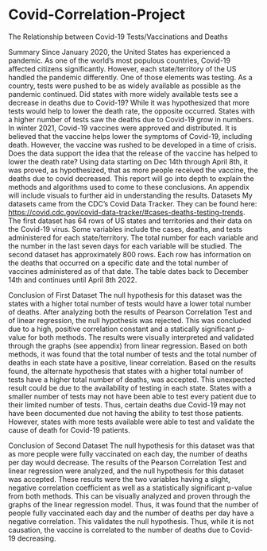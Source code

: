 # Covid-Correlation-Project


The Relationship between Covid-19 Tests/Vaccinations and Deaths



Summary
Since January 2020, the United States has experienced a pandemic. As one of the world’s most populous countries, Covid-19 affected citizens significantly. However, each state/territory of the US handled the pandemic differently. One of those elements was testing. As a country, tests were pushed to be as widely available as possible as the pandemic continued. Did states with more widely available tests see a decrease in deaths due to Covid-19? While it was hypothesized that more tests would help to lower the death rate, the opposite occurred. States with a higher number of tests saw the deaths due to Covid-19 grow in numbers.
In winter 2021, Covid-19 vaccines were approved and distributed. It is believed that the vaccine helps lower the symptoms of Covid-19, including death. However, the vaccine was rushed to be developed in a time of crisis. Does the data support the idea that the release of the vaccine has helped to lower the death rate? Using data starting on Dec 14th through April 8th, it was proved, as hypothesized, that as more people received the vaccine, the deaths due to covid decreased.
This report will go into depth to explain the methods and algorithms used to come to these conclusions. An appendix will include visuals to further aid in understanding the results. 
Datasets
My datasets came from the CDC’s Covid Data Tracker. They can be found here: https://covid.cdc.gov/covid-data-tracker/#cases-deaths-testing-trends.   
The first dataset has 64 rows of US states and territories and their data on the Covid-19 virus. Some variables include the cases, deaths, and tests administered for each state/territory. The total number for each variable and the number in the last seven days for each variable will be studied. 
The second dataset has approximately 800 rows. Each row has information on the deaths that occurred on a specific date and the total number of vaccines administered as of that date. The table dates back to December 14th and continues until April 8th 2022. 



Conclusion of First Dataset
The null hypothesis for this dataset was the states with a higher total number of tests would have a lower total number of deaths. After analyzing both the results of Pearson Correlation Test and of linear regression, the null hypothesis was rejected. This was concluded due to a high, positive correlation constant and a statically significant p-value for both methods. The results were visually interpreted and validated through the graphs (see appendix) from linear regression. Based on both methods, it was found that the total number of tests and the total number of deaths in each state have a positive, linear correlation. Based on the results found, the alternate hypothesis that states with a higher total number of tests have a higher total number of deaths, was accepted. This unexpected result could be due to the availability of testing in each state. States with a smaller number of tests may not have been able to test every patient due to their limited number of tests. Thus, certain deaths due Covid-19 may not have been documented due not having the ability to test those patients. However, states with more tests available were able to test and validate the cause of death for Covid-19 patients. 

Conclusion of Second Dataset
The null hypothesis for this dataset was that as more people were fully vaccinated on each day, the number of deaths per day would decrease. The results of the Pearson Correlation Test and linear regression were analyzed, and the null hypothesis for this dataset was accepted. These results were the two variables having a slight, negative correlation coefficient as well as a statistically significant p-value from both methods. This can be visually analyzed and proven through the graphs of the linear regression model. Thus, it was found that the number of people fully vaccinated each day and the number of deaths per day have a negative correlation. This validates the null hypothesis. Thus, while it is not causation, the vaccine is correlated to the number of deaths due to Covid-19 decreasing. 


